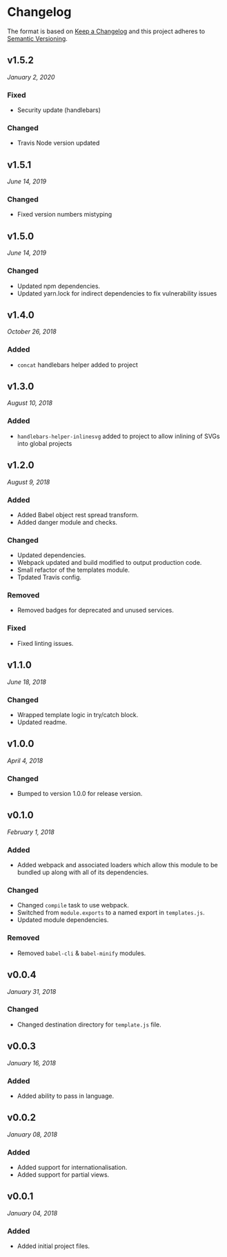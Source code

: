 # Changelog

The format is based on [Keep a Changelog](http://keepachangelog.com/en/1.0.0/)
and this project adheres to [Semantic Versioning](http://semver.org/spec/v2.0.0.html).

v1.5.2
------------------------------
*January 2, 2020*

### Fixed
- Security update (handlebars)

### Changed
- Travis Node version updated


v1.5.1
------------------------------
*June 14, 2019*

### Changed
- Fixed version numbers mistyping


v1.5.0
------------------------------
*June 14, 2019*

### Changed
- Updated npm dependencies.
- Updated yarn.lock for indirect dependencies to fix vulnerability issues


v1.4.0
------------------------------
*October 26, 2018*

### Added
- `concat` handlebars helper added to project


v1.3.0
------------------------------
*August 10, 2018*

### Added
- `handlebars-helper-inlinesvg` added to project to allow inlining of SVGs into global projects


v1.2.0
------------------------------
*August 9, 2018*

### Added
- Added Babel object rest spread transform.
- Added danger module and checks.

### Changed
- Updated dependencies.
- Webpack updated and build modified to output production code.
- Small refactor of the templates module.
- Tpdated Travis config.

### Removed
- Removed badges for deprecated and unused services.

### Fixed
- Fixed linting issues.


v1.1.0
------------------------------
*June 18, 2018*

### Changed
- Wrapped template logic in try/catch block.
- Updated readme.


v1.0.0
------------------------------
*April 4, 2018*

### Changed
- Bumped to version 1.0.0 for release version.


v0.1.0
------------------------------
*February 1, 2018*

### Added
- Added webpack and associated loaders which allow this module to be bundled up along with all of its dependencies.

### Changed
- Changed `compile` task to use webpack.
- Switched from `module.exports` to a named export in `templates.js`.
- Updated module dependencies.

### Removed
- Removed `babel-cli` & `babel-minify` modules.


v0.0.4
------------------------------
*January 31, 2018*

### Changed
- Changed destination directory for `template.js` file.


v0.0.3
------------------------------
*January 16, 2018*

### Added
- Added ability to pass in language.


v0.0.2
------------------------------
*January 08, 2018*

### Added
- Added support for internationalisation.
- Added support for partial views.


v0.0.1
------------------------------
*January 04, 2018*

### Added
- Added initial project files.

